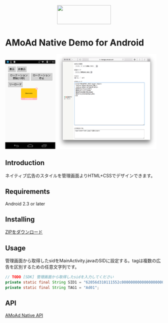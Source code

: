 <div align="center">
<img width="172" height="61" src="http://www.amoad.com/images/logo.png">
</div>

# AMoAd Native Demo for Android

<img width="160" height="284" src="docs/res/ScreenShot01.png">
<img width="320" src="docs/res/ScreenShot03.png">

## Introduction

ネイティブ広告のスタイルを管理画面よりHTML+CSSでデザインできます。

## Requirements

Android 2.3 or later

## Installing

[ZIPをダウンロード](https://github.com/amoad/amoad-native-android-sdk/archive/master.zip)

## Usage

管理画面から取得したsidをMainActivity.javaのSIDに設定する。tagは複数の広告を区別するための任意文字列です。

```java
// TODO [SDK] 管理画面から取得したsidを入力してください
private static final String SID1 = "62056d310111552c000000000000000000000000000000000000000000000000";
private static final String TAG1 = "Ad01";
```

## API

[AMoAd Native API](https://cdn.rawgit.com/amoad/amoad-native-android-sdk/master/docs/javadoc/index.html)
